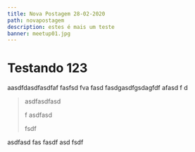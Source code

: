 ```yaml
---
title: Nova Postagem 28-02-2020
path: novapostagem
description: estes é mais um teste
banner: meetup01.jpg
---
```

# Testando 123

aasdfdasdfasdfaf fasfsd fva fasd fasdgasdfgsdagfdf afasd f d

> asdfasdfasd
>
> f asdfasd
>
>  fsdf

asdfasd fas fasdf asd fsdf
